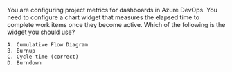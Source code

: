 You are configuring project metrics for dashboards in Azure DevOps.
You need to configure a chart widget that measures the elapsed time to complete work items once they become active.
Which of the following is the widget you should use?

    A. Cumulative Flow Diagram
    B. Burnup
    C. Cycle time (correct)
    D. Burndown

